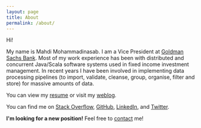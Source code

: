 ```yaml
---
layout: page
title: About
permalink: /about/
---
```


Hi!

My name is Mahdi Mohammadinasab. I am a Vice President at [Goldman Sachs Bank](http://gs.com). Most of my work experience has been with distributed and concurrent Java/Scala software systems used in fixed income investment management. In recent years I have been involved in implementing data processing pipelines (to import, validate, cleanse, group, organise, filter and store) for massive amounts of data.

You can view my [resume](https://mahdix.com/upload/Mahdi.Mohammadinasab.Resume.pdf) or visit my [weblog](https://mahdix.com/).

You can find me on [Stack Overflow](http://stackoverflow.com/users/2535843/mahdix), [GitHub](https://github.com/mahdix), [LinkedIn](https://my.linkedin.com/in/mahdix), and [Twitter](https://twitter.com/mahdix).[  
](https://my.linkedin.com/in/mahdix) 

**I'm looking for a new position!** Feel free to [contact](http://www.google.com/recaptcha/mailhide/d?k=01CIzJycu1pq2SHk5xVmq2RQ==&c=qchQ8JWVOIMtbcO5cFHpycBFdZ6vHjW-gO3L5spZldE=) me!
